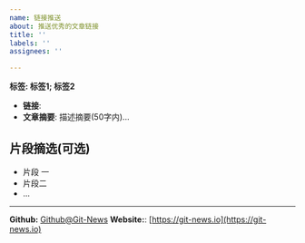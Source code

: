 ```yaml
---
name: 链接推送
about: 推送优秀的文章链接
title: ''
labels: ''
assignees: ''

---
```



**标签: 标签1; 标签2**

 - **链接**: 
 - **文章摘要**:
	描述摘要(50字内)...

## 片段摘选(可选)
- 片段 一
- 片段二
- ...




[^_^]: # (请勿修改下面的内容, 感谢🙇‍🙇‍🙇‍!)

* * * * * * * * * * * * * * * * * * * * * * * * * * * * * * * *
**Github:** [Github@Git-News](https://github.com/Git-News)
**Website:**: [https://git-news.io](https://git-news.io)

